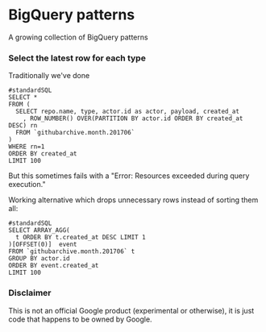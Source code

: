 # BigQuery patterns

A growing collection of BigQuery patterns


### Select the latest row for each type

Traditionally we've done

    #standardSQL
    SELECT *
    FROM (
      SELECT repo.name, type, actor.id as actor, payload, created_at
        , ROW_NUMBER() OVER(PARTITION BY actor.id ORDER BY created_at DESC) rn
      FROM `githubarchive.month.201706` 
    )
    WHERE rn=1
    ORDER BY created_at
    LIMIT 100

But this sometimes fails with a "Error: Resources exceeded during query execution."

Working alternative which drops unnecessary rows instead of sorting them all:

    #standardSQL
    SELECT ARRAY_AGG(
      t ORDER BY t.created_at DESC LIMIT 1
    )[OFFSET(0)]  event
    FROM `githubarchive.month.201706` t 
    GROUP BY actor.id
    ORDER BY event.created_at
    LIMIT 100
    


### Disclaimer

This is not an official Google product (experimental or otherwise), it is just
code that happens to be owned by Google.
